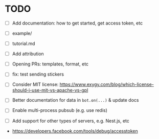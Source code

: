 # TODO

- [ ] Add documentation: how to get started, get access token, etc
- [ ] example/
- [ ] tutorial.md
- [ ] Add attribution
- [ ] Opening PRs: templates, format, etc

- [ ] fix: test sending stickers
- [ ] Consider MIT license: https://www.exygy.com/blog/which-license-should-i-use-mit-vs-apache-vs-gpl

- [ ] Better documentation for data in `bot.on(...)` & update docs
- [ ] Enable multi-process pubsub (e.g. use redis)
- [ ] Add support for other types of servers, e.g. Nest.js, etc

- https://developers.facebook.com/tools/debug/accesstoken
